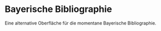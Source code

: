 # Bayerische Bibliographie

Eine alternative Oberfläche für die momentane Bayerische Bibliographie.
